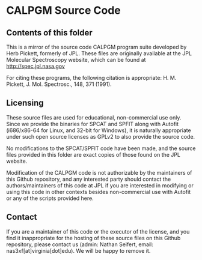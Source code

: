 CALPGM Source Code
==================

Contents of this folder
-----------------------
This is a mirror of the source code CALPGM program suite developed by Herb Pickett, formerly of JPL. 
These files are originally available at the JPL Molecular Spectroscopy website, which can be found at http://spec.jpl.nasa.gov

For citing these programs, the following citation is appropriate:
H. M. Pickett, J. Mol. Spectrosc., 148, 371 (1991).

Licensing
---------
These source files are used for educational, non-commercial use only. 
Since we provide the binaries for SPCAT and SPFIT along with Autofit (i686/x86-64 for Linux, and 32-bit for Windows), it is naturally appropriate under such open source licenses as GPLv2 to also provide the source code.

 No modifications to the SPCAT/SPFIT code have been made, and the source files provided in this folder are exact copies of those found on the JPL website. 

Modification of the CALPGM code is not authorizable by the maintainers of this Github repository, and any interested party should contact the authors/maintainers of this code at JPL if you are interested in modifying or using this code in other contexts besides non-commercial use with Autofit or any of the scripts provided here.

Contact
-------
If you are a maintainer of this code or the executor of the license, and you find it inappropriate for the hosting of these source files on this Github repository, please contact us (admin: Nathan Seifert, email: nas3xf[at]virginia[dot]edu). We will be happy to remove it.



